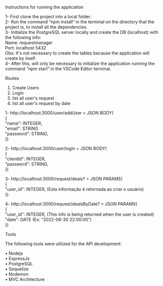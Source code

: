Instructions for running the application<br>


1- First clone the project into a local folder.<br>
2- Run the command “npm install“ in the terminal on the directory that the project is, to install all the dependencies.<br>
3- Initialize the PostgreSQL server locally and create the DB (localhost) with the following info:<br>
	Name: requestmanager<br>
    Port: localhost 5432<br>
	Obs: It's not necessary to create the tables because the application will create by itself.<br>
4- After this, will only be necessary to initialize the application running the command “npm start“ in the VSCode Editor terminal.<br>

Routes<br>

1. Create Users<br>
2. Login<br>
3. list all user's request<br>
4. list all user's request by date<br>


1- http://localhost:3000/user/addUser = JSON BODY(<br>
{<br>
    "name": INTEGER,<br>
    "email": STRING<br>
    "password": STRING,<br>
})<br>


2- http://localhost:3000/user/login = JSON BODY(<br>
{<br>
    "clientId": INTEGER,<br>
    "password": STRING,<br>
})<br>


3- http://localhost:3000/request/deals? = JSON PARAMS(<br>
{<br>
    "user_id": INTEGER, (Esta informação é retornada ao criar o usuário)<br>
})<br>


4- http://localhost:3000/request/dealsByDate? = JSON PARAMS(<br>
{<br>
    "user_id": INTEGER, (This info is being returned when the user is created)<br>
    "date": DATE (Ex: “2022-06-30 22:00:00”)<br>
})<br>



Tools<br>

The following tools were utilized for the API development:<br>

•	Nodejs<br>
•	ExpressJs<br>
•	PostgreSQL<br>
•	Sequelize<br>
•	Nodemon<br>
•	MVC Architecture<br>
